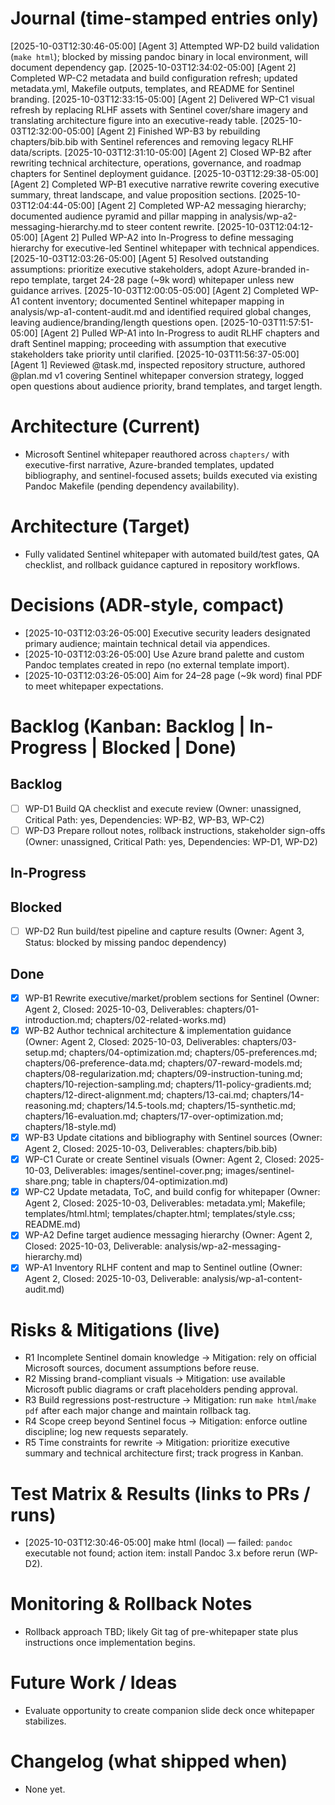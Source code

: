 # Journal (time-stamped entries only)
[2025-10-03T12:30:46-05:00] [Agent 3] Attempted WP-D2 build validation (`make html`); blocked by missing pandoc binary in local environment, will document dependency gap.
[2025-10-03T12:34:02-05:00] [Agent 2] Completed WP-C2 metadata and build configuration refresh; updated metadata.yml, Makefile outputs, templates, and README for Sentinel branding.
[2025-10-03T12:33:15-05:00] [Agent 2] Delivered WP-C1 visual refresh by replacing RLHF assets with Sentinel cover/share imagery and translating architecture figure into an executive-ready table.
[2025-10-03T12:32:00-05:00] [Agent 2] Finished WP-B3 by rebuilding chapters/bib.bib with Sentinel references and removing legacy RLHF data/scripts.
[2025-10-03T12:31:10-05:00] [Agent 2] Closed WP-B2 after rewriting technical architecture, operations, governance, and roadmap chapters for Sentinel deployment guidance.
[2025-10-03T12:29:38-05:00] [Agent 2] Completed WP-B1 executive narrative rewrite covering executive summary, threat landscape, and value proposition sections.
[2025-10-03T12:04:44-05:00] [Agent 2] Completed WP-A2 messaging hierarchy; documented audience pyramid and pillar mapping in analysis/wp-a2-messaging-hierarchy.md to steer content rewrite.
[2025-10-03T12:04:12-05:00] [Agent 2] Pulled WP-A2 into In-Progress to define messaging hierarchy for executive-led Sentinel whitepaper with technical appendices.
[2025-10-03T12:03:26-05:00] [Agent 5] Resolved outstanding assumptions: prioritize executive stakeholders, adopt Azure-branded in-repo template, target 24-28 page (~9k word) whitepaper unless new guidance arrives.
[2025-10-03T12:00:05-05:00] [Agent 2] Completed WP-A1 content inventory; documented Sentinel whitepaper mapping in analysis/wp-a1-content-audit.md and identified required global changes, leaving audience/branding/length questions open.
[2025-10-03T11:57:51-05:00] [Agent 2] Pulled WP-A1 into In-Progress to audit RLHF chapters and draft Sentinel mapping; proceeding with assumption that executive stakeholders take priority until clarified.
[2025-10-03T11:56:37-05:00] [Agent 1] Reviewed @task.md, inspected repository structure, authored @plan.md v1 covering Sentinel whitepaper conversion strategy, logged open questions about audience priority, brand templates, and target length.

# Architecture (Current)
- Microsoft Sentinel whitepaper reauthored across `chapters/` with executive-first narrative, Azure-branded templates, updated bibliography, and sentinel-focused assets; builds executed via existing Pandoc Makefile (pending dependency availability).

# Architecture (Target)
- Fully validated Sentinel whitepaper with automated build/test gates, QA checklist, and rollback guidance captured in repository workflows.

# Decisions (ADR-style, compact)
- [2025-10-03T12:03:26-05:00] Executive security leaders designated primary audience; maintain technical detail via appendices.
- [2025-10-03T12:03:26-05:00] Use Azure brand palette and custom Pandoc templates created in repo (no external template import).
- [2025-10-03T12:03:26-05:00] Aim for 24–28 page (~9k word) final PDF to meet whitepaper expectations.

# Backlog (Kanban: Backlog | In-Progress | Blocked | Done)
## Backlog
- [ ] WP-D1 Build QA checklist and execute review (Owner: unassigned, Critical Path: yes, Dependencies: WP-B2, WP-B3, WP-C2)
- [ ] WP-D3 Prepare rollout notes, rollback instructions, stakeholder sign-offs (Owner: unassigned, Critical Path: yes, Dependencies: WP-D1, WP-D2)

## In-Progress
## Blocked
- [ ] WP-D2 Run build/test pipeline and capture results (Owner: Agent 3, Status: blocked by missing pandoc dependency)

## Done
- [x] WP-B1 Rewrite executive/market/problem sections for Sentinel (Owner: Agent 2, Closed: 2025-10-03, Deliverables: chapters/01-introduction.md; chapters/02-related-works.md)
- [x] WP-B2 Author technical architecture & implementation guidance (Owner: Agent 2, Closed: 2025-10-03, Deliverables: chapters/03-setup.md; chapters/04-optimization.md; chapters/05-preferences.md; chapters/06-preference-data.md; chapters/07-reward-models.md; chapters/08-regularization.md; chapters/09-instruction-tuning.md; chapters/10-rejection-sampling.md; chapters/11-policy-gradients.md; chapters/12-direct-alignment.md; chapters/13-cai.md; chapters/14-reasoning.md; chapters/14.5-tools.md; chapters/15-synthetic.md; chapters/16-evaluation.md; chapters/17-over-optimization.md; chapters/18-style.md)
- [x] WP-B3 Update citations and bibliography with Sentinel sources (Owner: Agent 2, Closed: 2025-10-03, Deliverables: chapters/bib.bib)
- [x] WP-C1 Curate or create Sentinel visuals (Owner: Agent 2, Closed: 2025-10-03, Deliverables: images/sentinel-cover.png; images/sentinel-share.png; table in chapters/04-optimization.md)
- [x] WP-C2 Update metadata, ToC, and build config for whitepaper (Owner: Agent 2, Closed: 2025-10-03, Deliverables: metadata.yml; Makefile; templates/html.html; templates/chapter.html; templates/style.css; README.md)
- [x] WP-A2 Define target audience messaging hierarchy (Owner: Agent 2, Closed: 2025-10-03, Deliverable: analysis/wp-a2-messaging-hierarchy.md)
- [x] WP-A1 Inventory RLHF content and map to Sentinel outline (Owner: Agent 2, Closed: 2025-10-03, Deliverable: analysis/wp-a1-content-audit.md)

# Risks & Mitigations (live)
- R1 Incomplete Sentinel domain knowledge → Mitigation: rely on official Microsoft sources, document assumptions before reuse.
- R2 Missing brand-compliant visuals → Mitigation: use available Microsoft public diagrams or craft placeholders pending approval.
- R3 Build regressions post-restructure → Mitigation: run `make html`/`make pdf` after each major change and maintain rollback tag.
- R4 Scope creep beyond Sentinel focus → Mitigation: enforce outline discipline; log new requests separately.
- R5 Time constraints for rewrite → Mitigation: prioritize executive summary and technical architecture first; track progress in Kanban.

# Test Matrix & Results (links to PRs / runs)
- [2025-10-03T12:30:46-05:00] make html (local) — failed: `pandoc` executable not found; action item: install Pandoc 3.x before rerun (WP-D2).

# Monitoring & Rollback Notes
- Rollback approach TBD; likely Git tag of pre-whitepaper state plus instructions once implementation begins.

# Future Work / Ideas
- Evaluate opportunity to create companion slide deck once whitepaper stabilizes.

# Changelog (what shipped when)
- None yet.
